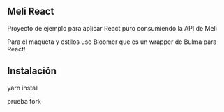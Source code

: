 ## Meli React

Proyecto de ejemplo para aplicar React puro consumiendo la API de Meli

Para el maqueta y estilos uso Bloomer que es un wrapper de Bulma para React!

## Instalación
yarn install

prueba fork
